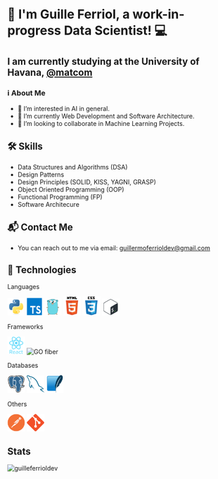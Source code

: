 # 👋 I'm Guille Ferriol, a work-in-progress Data Scientist! 💻

## I am currently studying at the University of Havana, [@matcom](https://github.com/matcom)

###  ℹ️ About Me
- 👀 I’m interested in AI in general.
- 🌱 I’m currently Web Development and Software Architecture.
- 💞️ I’m looking to collaborate in Machine Learning Projects.

## 🛠️ Skills
- Data Structures and Algorithms (DSA)
- Design Patterns
- Design Principles (SOLID, KISS, YAGNI, GRASP)
- Object Oriented Programming (OOP)
- Functional Programming (FP)
- Software Architecure

## 📬 Contact Me
- You can reach out to me via email: guillermoferrioldev@gmail.com

## :robot: Technologies
<div>
  <div>
    <p>Languages</p>
    <img src="https://raw.githubusercontent.com/devicons/devicon/master/icons/python/python-original.svg" alt="python" width="40" height="40"/>
    <img src="https://raw.githubusercontent.com/devicons/devicon/master/icons/typescript/typescript-original.svg" alt="typescript" width="35" height="40"/>
    <img src="https://raw.githubusercontent.com/devicons/devicon/master/icons/go/go-original.svg" alt="golang" width="40" height="38"/>
    <img src="https://raw.githubusercontent.com/devicons/devicon/master/icons/html5/html5-original-wordmark.svg" alt="html5" width="40" height="43"/>
    <img src="https://raw.githubusercontent.com/devicons/devicon/master/icons/css3/css3-original-wordmark.svg" alt="css3" width="40" height="43"/>
    <img src="https://raw.githubusercontent.com/devicons/devicon/master/icons/bash/bash-original.svg" alt="css3" width="40" height="38"/>
  </div>

  <div>
    <p>Frameworks</p>
    <img src="https://raw.githubusercontent.com/devicons/devicon/master/icons/react/react-original-wordmark.svg" alt="react" width="40" height="40"/>
    <img src="https://raw.githubusercontent.com/gofiber/docs/master/static/img/logo.svg" alt="GO fiber"  width="50" height="50">
  </div>

  <div>
    <p>Databases</p>
    <img src="https://raw.githubusercontent.com/devicons/devicon/master/icons/postgresql/postgresql-original.svg" alt="postgresql"  width="40" height="40">
    <img src="https://raw.githubusercontent.com/devicons/devicon/master/icons/mysql/mysql-original.svg" alt="mysql"  width="40" height="40">
    <img src="https://raw.githubusercontent.com/devicons/devicon/master/icons/sqlite/sqlite-original.svg" alt="sqlite"  width="40" height="40">
  </div>

  <div>
    <p>Others</p>
    <img src="https://raw.githubusercontent.com/devicons/devicon/master/icons/postman/postman-original.svg" alt="sqlite"  width="40" height="40">
    <img src="https://raw.githubusercontent.com/devicons/devicon/master/icons/git/git-original.svg" alt="git"  width="40" height="40">
  </div>
</div>

##  Stats
<img src="https://github-readme-stats.vercel.app/api?username=guilleferrioldev&show_icons=true&locale=en" alt="guilleferrioldev" /> 

<!---
guilleferrioldev/guilleferrioldev is a ✨ special ✨ repository because its `README.md` (this file) appears on your GitHub profile.
You can click the Preview link to take a look at your changes.
--->
